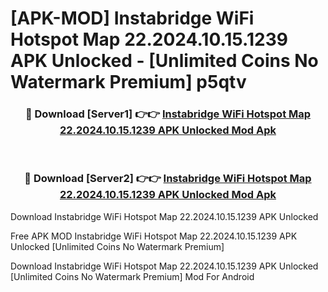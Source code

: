 # [APK-MOD] Instabridge  WiFi Hotspot Map 22.2024.10.15.1239 APK Unlocked - [Unlimited Coins No Watermark Premium] p5qtv



<div align="center">
<h3>🔴 Download [Server1] 👉👉 <a href="https://momento.my/?title=Instabridge__WiFi_Hotspot_Map_22.2024.10.15.1239_APK_Unlocked">Instabridge  WiFi Hotspot Map 22.2024.10.15.1239 APK Unlocked Mod Apk</a></h3><br>

<h3>🔴 Download [Server2] 👉👉 <a href="https://momento.my/?title=Instabridge__WiFi_Hotspot_Map_22.2024.10.15.1239_APK_Unlocked">Instabridge  WiFi Hotspot Map 22.2024.10.15.1239 APK Unlocked Mod Apk</a></h3>
</div>



Download Instabridge  WiFi Hotspot Map 22.2024.10.15.1239 APK Unlocked 

Free APK MOD Instabridge  WiFi Hotspot Map 22.2024.10.15.1239 APK Unlocked [Unlimited Coins No Watermark Premium]

Download Instabridge  WiFi Hotspot Map 22.2024.10.15.1239 APK Unlocked [Unlimited Coins No Watermark Premium] Mod For Android
